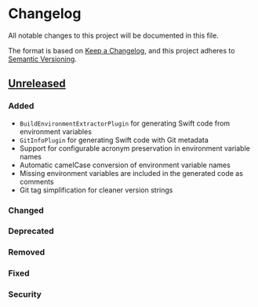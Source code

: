 # Changelog

All notable changes to this project will be documented in this file.

The format is based on [Keep a Changelog](https://keepachangelog.com/en/1.1.0/),
and this project adheres to [Semantic Versioning](https://semver.org/spec/v2.0.0.html).

## [Unreleased]

### Added
- `BuildEnvironmentExtractorPlugin` for generating Swift code from environment variables
- `GitInfoPlugin` for generating Swift code with Git metadata
- Support for configurable acronym preservation in environment variable names
- Automatic camelCase conversion of environment variable names
- Missing environment variables are included in the generated code as comments
- Git tag simplification for cleaner version strings

### Changed

### Deprecated

### Removed

### Fixed

### Security

[Unreleased]: https://github.com/tonyarnold/swift-build-environment-tools/compare/HEAD...HEAD
